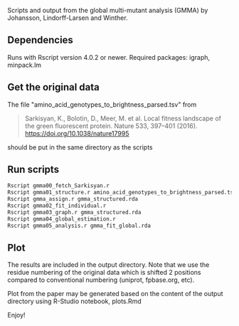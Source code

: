 Scripts and output from the global multi-mutant analysis (GMMA) by Johansson, Lindorff-Larsen and Winther.

Dependencies
------------
Runs with Rscript version 4.0.2 or newer. 
Required packages: igraph, minpack.lm

Get the original data
---------------------
The file "amino_acid_genotypes_to_brightness_parsed.tsv" from
> Sarkisyan, K., Bolotin, D., Meer, M. et al. Local fitness landscape of the green fluorescent protein.
> Nature 533, 397–401 (2016). https://doi.org/10.1038/nature17995

should be put in the same directory as the scripts

Run scripts
-----------
```bash
Rscript gmma00_fetch_Sarkisyan.r
Rscript gmma01_structure.r amino_acid_genotypes_to_brightness_parsed.tsv
Rscript gmma_assign.r gmma_structured.rda
Rscript gmma02_fit_individual.r
Rscript gmma03_graph.r gmma_structured.rda
Rscript gmma04_global_estimation.r
Rscript gmma05_analysis.r gmma_fit_global.rda
```

Plot
----
The results are included in the output directory. Note that we use the residue numbering of the
original data which is shifted 2 positions compared to conventional numbering (uniprot, fpbase.org, etc).

Plot from the paper may be generated based on the content of the output directory using R-Studio
notebook, plots.Rmd

Enjoy!
